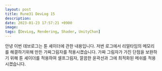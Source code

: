 ```yaml
---
layout: post
title: Rune31 DevLog 15
description:
date: 2023-01-23 17:57:21 +0900
image:
tags: [DevLog, Rendering, Shader, UnityChan]
---
```

안녕 이번 데브로그는 툰 셰이더에 관한 내용입니다.
저번 로그에서 리얼타임의 메모리를 해결하기위해 만든 가짜그림자를 적용시켰습니다.
가짜 그림자가 가진 단점을 보완하기 위해 툰 셰이더를 적용하여 셀프그림자, 깔끔한 윤곽선과 그에 최적화된 메쉬를 적용시켰습니다.